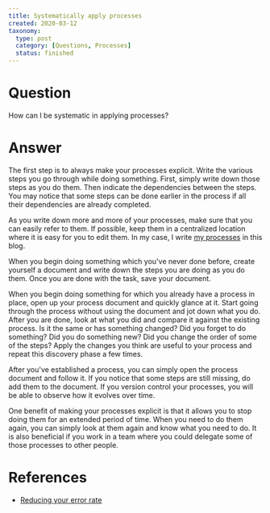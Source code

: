 ```yaml
---
title: Systematically apply processes
created: 2020-03-12
taxonomy:
  type: post
  category: [Questions, Processes]
  status: finished
---
```


# Question
How can I be systematic in applying processes?

# Answer
The first step is to always make your processes explicit. Write the various steps you go through while doing something. First, simply write down those steps as you do them. Then indicate the dependencies between the steps. You may notice that some steps can be done earlier in the process if all their dependencies are already completed.

As you write down more and more of your processes, make sure that you can easily refer to them. If possible, keep them in a centralized location where it is easy for you to edit them. In my case, I write [my processes](../../../../processes/article.md) in this blog.

When you begin doing something which you've never done before, create yourself a document and write down the steps you are doing as you do them. Once you are done with the task, save your document.

When you begin doing something for which you already have a process in place, open up your process document and quickly glance at it. Start going through the process without using the document and jot down what you do. After you are done, look at what you did and compare it against the existing process. Is it the same or has something changed? Did you forget to do something? Did you do something new? Did you change the order of some of the steps? Apply the changes you think are useful to your process and repeat this discovery phase a few times.

After you've established a process, you can simply open the process document and follow it. If you notice that some steps are still missing, do add them to the document. If you version control your processes, you will be able to observe how it evolves over time.

One benefit of making your processes explicit is that it allows you to stop doing them for an extended period of time. When you need to do them again, you can simply look at them again and know what you need to do. It is also beneficial if you work in a team where you could delegate some of those processes to other people.

# References
* [Reducing your error rate](../08/article.md)
